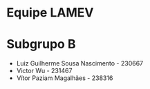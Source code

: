 # Equipe LAMEV

# Subgrupo B
* Luiz Guilherme Sousa Nascimento - 230667
* Victor Wu - 231467
* Vítor Paziam Magalhães - 238316
